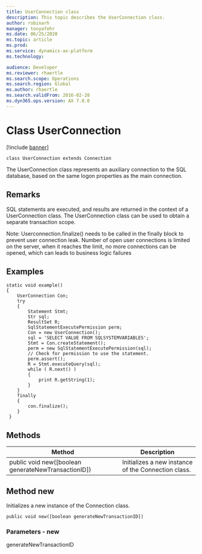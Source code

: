 ```yaml
---
title: UserConnection class
description: This topic describes the UserConnection class.
author: robinarh
manager: tonyafehr
ms.date: 06/25/2020
ms.topic: article
ms.prod: 
ms.service: dynamics-ax-platform
ms.technology: 

audience: Developer
ms.reviewer: rhaertle
ms.search.scope: Operations
ms.search.region: Global
ms.author: rhaertle
ms.search.validFrom: 2016-02-28
ms.dyn365.ops.version: AX 7.0.0
---
```


# Class UserConnection

[!include [banner](../includes/banner.md)]

```xpp
class UserConnection extends Connection
```

The UserConnection class represents an auxiliary connection to the SQL database, based on the same logon properties as the main connection.

## Remarks

SQL statements are executed, and results are returned in the context of a UserConnection class. The UserConnection class can be used to obtain a separate transaction scope.

Note: Userconnection.finalize() needs to be called in the finally block to prevent user connection leak.  Number of open user connections is limited on the server, when it reaches the limit, no more connections can be opened, which can leads to business logic failures

## Examples

```xpp
static void example()  
{ 
    UserConnection Con;
    try
    {
        Statement Stmt; 
        Str sql; 
        ResultSet R; 
        SqlStatementExecutePermission perm; 
        Con = new UserConnection(); 
        sql = 'SELECT VALUE FROM SQLSYSTEMVARIABLES'; 
        Stmt = Con.createStatement(); 
        perm = new SqlStatementExecutePermission(sql); 
        // Check for permission to use the statement. 
        perm.assert(); 
        R = Stmt.executeQuery(sql); 
        while ( R.next() ) 
        { 
            print R.getString(1); 
        } 
    }
    finally
    {
        con.finalize();
    }
 }
```

## Methods

| Method                                                | Description                                         |
|-------------------------------------------------------|-----------------------------------------------------|
| public void new(\[boolean generateNewTransactionID\]) | Initializes a new instance of the Connection class. |

## Method new

Initializes a new instance of the Connection class.

```xpp
public void new([boolean generateNewTransactionID])
```

### Parameters - new

generateNewTransactionID  


